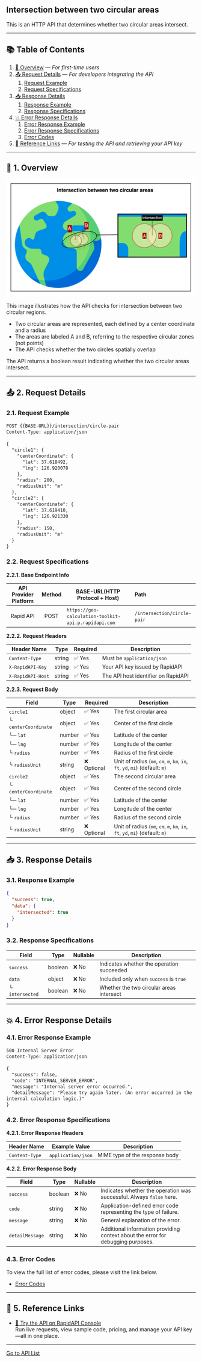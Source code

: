 ## Intersection between two circular areas

This is an HTTP API that determines whether two circular areas intersect.

---

## 📚 Table of Contents

1. [🧭 Overview](#-1-overview) — *For first-time users*
2. [📤 Request Details](#-2-request-details) — *For developers integrating the API*
    1. [Request Example](#21-request-example)
    2. [Request Specifications](#22-request-specifications)
3. [📥 Response Details](#-3-response-details)
    1. [Response Example](#31-response-example)
    2. [Response Specifications](#32-response-specifications)
4. [💥 Error Response Details](#-4-error-response-details)
    1. [Error Response Example](#41-error-response-example)
    2. [Error Response Specifications](#42-error-response-specifications)
    3. [Error Codes](#43-error-codes)
5. [🔗 Reference Links](#-5-reference-links) — *For testing the API and retrieving your API key*

---

## 🧭 1. Overview

![intersection-between-two-circular-areas](./img/intersection-between-two-circular-areas.png)

This image illustrates how the API checks for intersection between two circular regions.

- Two circular areas are represented, each defined by a center coordinate and a radius
- The areas are labeled A and B, referring to the respective circular zones (not points)
- The API checks whether the two circles spatially overlap

The API returns a boolean result indicating whether the two circular areas intersect.

---

## 📤 2. Request Details

### 2.1. Request Example

```http request
POST {{BASE-URL}}/intersection/circle-pair
Content-Type: application/json

{
  "circle1": {
    "centerCoordinate": {
      "lat": 37.618492,
      "lng": 126.920078
    },
    "radius": 200,
    "radiusUnit": "m"
  },
  "circle2": {
    "centerCoordinate": {
      "lat": 37.619410,
      "lng": 126.921330
    },
    "radius": 150,
    "radiusUnit": "m"
  }
}
```

### 2.2. Request Specifications

**2.2.1. Base Endpoint Info**

| API Provider Platform | Method | BASE-URL(HTTP Protocol + Host)                       | Path                        |
|:---------------------:|:------:|------------------------------------------------------|:----------------------------|
|       Rapid API       |  POST  | `https://geo-calculation-toolkit-api.p.rapidapi.com` | `/intersection/circle-pair` |

**2.2.2. Request Headers**

| Header Name       | Type   | Required | Description                         |
|-------------------|--------|----------|-------------------------------------|
| `Content-Type`    | string | ✅ Yes    | Must be `application/json`          |
| `X-RapidAPI-Key`  | string | ✅ Yes    | Your API key issued by RapidAPI     |
| `X-RapidAPI-Host` | string | ✅ Yes    | The API host identifier on RapidAPI |

**2.2.3. Request Body**

| Field                | Type   | Required   | Description                                                                   |
|----------------------|--------|------------|-------------------------------------------------------------------------------|
| `circle1`            | object | ✅ Yes      | The first circular area                                                       |
| └ `centerCoordinate` | object | ✅ Yes      | Center of the first circle                                                    |
| └─ `lat`             | number | ✅ Yes      | Latitude of the center                                                        |
| └─ `lng`             | number | ✅ Yes      | Longitude of the center                                                       |
| └ `radius`           | number | ✅ Yes      | Radius of the first circle                                                    |
| └ `radiusUnit`       | string | ❌ Optional | Unit of radius (`mm`, `cm`, `m`, `km`, `in`, `ft`, `yd`, `mi`) (default: `m`) |
| `circle2`            | object | ✅ Yes      | The second circular area                                                      |
| └ `centerCoordinate` | object | ✅ Yes      | Center of the second circle                                                   |
| └─ `lat`             | number | ✅ Yes      | Latitude of the center                                                        |
| └─ `lng`             | number | ✅ Yes      | Longitude of the center                                                       |
| └ `radius`           | number | ✅ Yes      | Radius of the second circle                                                   |
| └ `radiusUnit`       | string | ❌ Optional | Unit of radius (`mm`, `cm`, `m`, `km`, `in`, `ft`, `yd`, `mi`) (default: `m`) |

---

## 📥 3. Response Details

### 3.1. Response Example

```json
{
  "success": true,
  "data": {
    "intersected": true
  }
}
```

### 3.2. Response Specifications

| Field           | Type    | Nullable | Description                               |
|-----------------|---------|----------|-------------------------------------------|
| `success`       | boolean | ❌ No     | Indicates whether the operation succeeded |
| `data`          | object  | ❌ No     | Included only when `success` is `true`    |
| └ `intersected` | boolean | ❌ No     | Whether the two circular areas intersect  |

---

## 💥 4. Error Response Details

### 4.1. Error Response Example

```http request
500 Internal Server Error
Content-Type: application/json

{
  "success": false,
  "code": "INTERNAL_SERVER_ERROR",
  "message": "Internal server error occurred.",
  "detailMessage": "Please try again later. (An error occurred in the internal calculation logic.)"
}
```

### 4.2. Error Response Specifications

**4.2.1. Error Response Headers**

| Header Name    | Example Value      | Description                    |
|----------------|--------------------|--------------------------------|
| `Content-Type` | `application/json` | MIME type of the response body |

**4.2.2. Error Response Body**

| Field           | Type    | Nullable | Description                                                                      |
|-----------------|---------|----------|----------------------------------------------------------------------------------|
| `success`       | boolean | ❌ No     | Indicates whether the operation was successful. Always `false` here.             |
| `code`          | string  | ❌ No     | Application-defined error code representing the type of failure.                 |
| `message`       | string  | ❌ No     | General explanation of the error.                                                |
| `detailMessage` | string  | ❌ No     | Additional information providing context about the error for debugging purposes. |

### 4.3. Error Codes

To view the full list of error codes, please visit the link below.

- [Error Codes](./common/error-codes.md)

---

## 🔗 5. Reference Links

- [🚀 Try the API on RapidAPI Console](https://rapidapi.com/pepper-craft1-pepper-craft-default/api/geo-calculation-toolkit-api)  
  Run live requests, view sample code, pricing, and manage your API key—all in one place.

---

[Go to API List](../README)